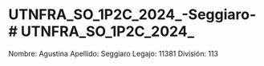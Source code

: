 # UTNFRA_SO_1P2C_2024_-Seggiaro-# UTNFRA_SO_1P2C_2024_<Seggiaro>
Nombre: Agustina
Apellido: Seggiaro
Legajo: 11381
División: 113 
